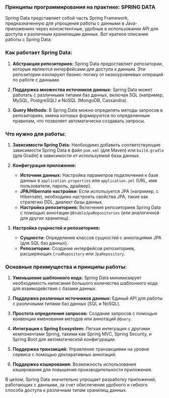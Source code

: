 ### Принципы программирования на практике: SPRING DATA

Spring Data представляет собой часть Spring Framework, предназначенную для упрощения работы с данными в Java-приложениях через консистентные, удобные в использовании API для доступа к различным хранилищам данных. Вот краткое описание работы с Spring Data:

### Как работает Spring Data:

1. **Абстракция репозиториев:** Spring Data предоставляет репозитории, которые являются интерфейсами для доступа к данным. Эти репозитории изолируют бизнес-логику от низкоуровневых операций по работе с данными.

2. **Поддержка множества источников данных:** Spring Data может работать с различными типами баз данных, включая SQL (например, MySQL, PostgreSQL) и NoSQL (MongoDB, Cassandra).

3. **Query Methods:** В Spring Data можно определять методы запросов в репозиториях, имена которых формируются по определенным правилам, что позволяет автоматически создавать запросы.

### Что нужно для работы:

1. **Зависимости Spring Data:** Необходимо добавить соответствующие зависимости Spring Data в файл `pom.xml` (для Maven) или `build.gradle` (для Gradle) в зависимости от используемой базы данных.

2. **Конфигурация приложения:**
   - **Источник данных:** Настройка параметров подключения к базе данных в `application.properties` или `application.yml` (URL, имя пользователя, пароль, драйвер).
   - **JPA/Hibernate настройки:** Если используется JPA (например, с Hibernate), необходимо настроить свойства JPA, такие как стратегию DDL, диалект базы данных.
   - **Настройка репозиториев:** Включение репозиториев Spring Data с помощью аннотации `@EnableJpaRepositories` (или аналогичной для других хранилищ).

3. **Настройка сущностей и репозиториев:**
   - **Сущности:** Определение классов сущностей с аннотациями JPA (для SQL баз данных).
   - **Репозитории:** Создание интерфейсов репозиториев, расширяющих `CrudRepository` или `JpaRepository`.

### Основные преимущества и принципы работы:

1. **Уменьшение шаблонного кода:** Spring Data минимизирует необходимость написания большого количества шаблонного кода для взаимодействия с базами данных.

2. **Поддержка различных источников данных:** Единый API для работы с различными типами баз данных (SQL и NoSQL).

3. **Простота определения запросов:** Создание запросов с помощью конвенции именования методов или аннотаций `@Query`.

4. **Интеграция с Spring Ecosystem:** Легкая интеграция с другими компонентами Spring, такими как Spring MVC, Spring Security, и Spring Boot для автоматической конфигурации.

5. **Поддержка транзакций:** Управление транзакциями на уровне сервиса с помощью декларативных аннотаций.

6. **Поддержка кэширования:** Возможность использования кэширования для повышения производительности приложения.

В целом, Spring Data значительно упрощает разработку приложений, работающих с данными, за счет обеспечения удобного и гибкого способа доступа к различным типам хранилищ данных.